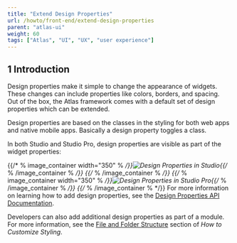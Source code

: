 ```yaml
---
title: "Extend Design Properties"
url: /howto/front-end/extend-design-properties
parent: "atlas-ui"
weight: 60
tags: ["Atlas", "UI", "UX", "user experience"]
---
```


## 1 Introduction

Design properties make it simple to change the appearance of widgets. These changes can include properties like colors, borders, and spacing. Out of the box, the Atlas framework comes with a default set of design properties which can be extended.

Design properties are based on the classes in the styling for both web apps and native mobile apps. Basically a design property toggles a class.

In both Studio and Studio Pro, design properties are visible as part of the widget properties:

{{/* % image_container width="350" % */}}![Design Properties in Studio](/attachments/howto/front-end/atlas-ui/extend-design-properties/studio-design-properties.png){{/* % /image_container % */}}
{{/* % /image_container % */}}
{{/* % image_container width="350" % */}}![Design Properties in Studio Pro](/attachments/howto/front-end/atlas-ui/extend-design-properties/studio-pro-design-properties.png){{/* % /image_container % */}}
{{/* % /image_container % */}}
For more information on learning how to add design properties, see the [Design Properties API Documentation](/apidocs-mxsdk/apidocs/design-properties).

Developers can also add additional design properties as part of a module. For more information, see the [File and Folder Structure](customize-styling-new#file-and-folder) section of *How to Customize Styling*.
